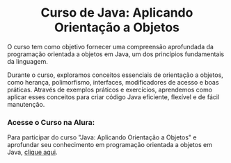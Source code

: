 <h1 align="center">Curso de Java: Aplicando Orientação a Objetos</h1>
O curso tem como objetivo fornecer uma compreensão aprofundada da programação orientada a objetos em Java, um dos princípios fundamentais da linguagem.

Durante o curso, exploramos conceitos essenciais de orientação a objetos, como herança, polimorfismo, interfaces, modificadores de acesso e boas práticas. Através de exemplos práticos e exercícios, aprendemos como aplicar esses conceitos para criar código Java eficiente, flexível e de fácil manutenção.

<h3>Acesse o Curso na Alura:</h3>
Para participar do curso "Java: Aplicando Orientação a Objetos" e aprofundar seu conhecimento em programação orientada a objetos em Java, <a href="https://cursos.alura.com.br/course/java-aplicando-orientacao-objetos/task/125829)https://cursos.alura.com.br/course/java-aplicando-orientacao-objetos/task/125829">clique aqui</a>.
